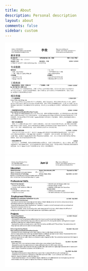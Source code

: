 ```yaml
---
title: About
description: Personal description
layout: about
comments: false
sidebar: custom
---
```

<img src="./resume_cn.png" alt="resume_cn" style="zoom:36%;" />

<img src="./resume_en.png" alt="resume_cn" style="zoom:36%;" />
